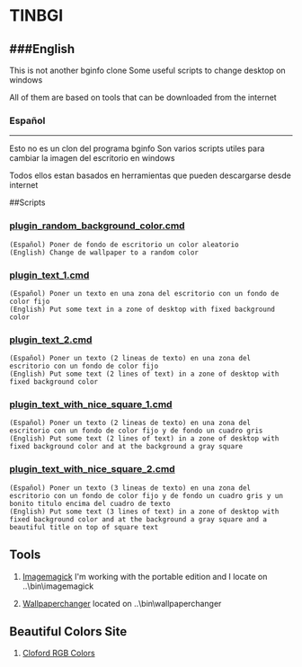 # TINBGI

###English
-------
This is not another bginfo clone
Some useful scripts to change desktop on windows

All of them are based on tools that can be downloaded from the internet


### Español
-------
Esto no es un clon del programa bginfo
Son varios scripts utiles para cambiar la imagen del escritorio en windows

Todos ellos estan basados en herramientas que pueden descargarse desde internet


##Scripts

### [plugin_random_background_color.cmd](https://github.com/pacotudel/tinbgi/blob/master/plugin_random_background_color.cmd)
	(Español) Poner de fondo de escritorio un color aleatorio
	(English) Change de wallpaper to a random color
	
### [plugin_text_1.cmd](https://github.com/pacotudel/tinbgi/blob/master/plugin_text_1.cmd)
	(Español) Poner un texto en una zona del escritorio con un fondo de color fijo
	(English) Put some text in a zone of desktop with fixed background color

### [plugin_text_2.cmd](https://github.com/pacotudel/tinbgi/blob/master/plugin_text_2.cmd)
	(Español) Poner un texto (2 lineas de texto) en una zona del escritorio con un fondo de color fijo
	(English) Put some text (2 lines of text) in a zone of desktop with fixed background color

### [plugin_text_with_nice_square_1.cmd](https://github.com/pacotudel/tinbgi/blob/master/plugin_text_with_nice_square_1.cmd)
	(Español) Poner un texto (2 lineas de texto) en una zona del escritorio con un fondo de color fijo y de fondo un cuadro gris
	(English) Put some text (2 lines of text) in a zone of desktop with fixed background color and at the background a gray square
	
### [plugin_text_with_nice_square_2.cmd](https://github.com/pacotudel/tinbgi/blob/master/plugin_text_with_nice_square_2.cmd)
	(Español) Poner un texto (3 lineas de texto) en una zona del escritorio con un fondo de color fijo y de fondo un cuadro gris y un bonito titulo encima del cuadro de texto
	(English) Put some text (3 lines of text) in a zone of desktop with fixed background color and at the background a gray square and a beautiful title on top of square text

Tools
-----

1. [Imagemagick](http://www.imagemagick.org/script/binary-releases.php) I'm working with the portable edition and I locate on ..\bin\imagemagick

2. [Wallpaperchanger](http://www.sg20.com/wallpaperchanger/) located on ..\bin\wallpaperchanger

Beautiful Colors Site
---------------------
1. [Cloford RGB Colors](http://cloford.com/resources/colours/500col.htm)